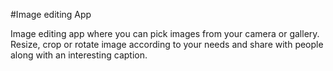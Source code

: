 #Image editing App

Image editing app where you can pick images from  your camera or gallery.
Resize, crop or rotate image according to your needs and share with people along with an interesting caption.

